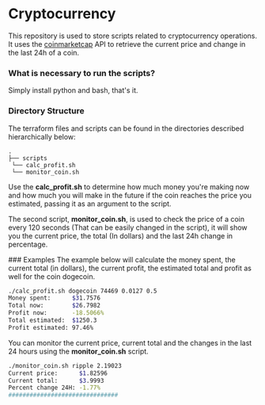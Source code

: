 # Cryptocurrency

This repository is used to store scripts related to cryptocurrency operations. It uses the [coinmarketcap](https://coinmarketcap.com) API to retrieve the current price and change in the last 24h of a coin.

### What is necessary to run the scripts?

Simply install python and bash, that's it.

### Directory Structure

The terraform files and scripts can be found in the directories described hierarchically below:

```
.
├── scripts
 └── calc_profit.sh
 └── monitor_coin.sh
````

Use the **calc_profit.sh** to determine how much money you're making now and how much you will make in the future if the coin reaches the price you estimated, passing it as an argument to the script.

The second script, **monitor_coin.sh**, is used to check the price of a coin every 120 seconds (That can be easily changed in the script), it will show you the current price, the total (In dollars) and the last 24h change in percentage.


### Examples
The example below will calculate the money spent, the current total (in dollars), the current profit, the estimated total and profit as well for the coin dogecoin.
```sh
./calc_profit.sh dogecoin 74469 0.0127 0.5
Money spent:      $31.7576
Total now:        $26.7982
Profit now:       -18.5066%
Total estimated:  $1250.3
Profit estimated: 97.46%
```

You can monitor the current price, current total and the changes in the last 24 hours using the **monitor_coin.sh** script.
```sh
./monitor_coin.sh ripple 2.19023
Current price:      $1.82596
Current total:      $3.9993
Percent change 24H: -1.77%
###############################
```
